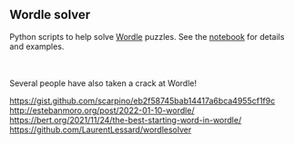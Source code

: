 ## Wordle solver

Python scripts to help solve [Wordle](https://www.powerlanguage.co.uk/wordle/) puzzles.  See the [notebook](wordle_solver_example.ipynb) for details and examples.

<br><br>
Several people have also taken a crack at Wordle!

<https://gist.github.com/scarpino/eb2f58745bab14417a6bca4955cf1f9c><br>
<http://estebanmoro.org/post/2022-01-10-wordle/><br>
<https://bert.org/2021/11/24/the-best-starting-word-in-wordle/><br>
<https://github.com/LaurentLessard/wordlesolver>
